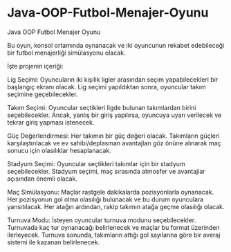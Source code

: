 # Java-OOP-Futbol-Menajer-Oyunu
Java OOP Futbol Menajer Oyunu

Bu oyun, konsol ortamında oynanacak ve iki oyuncunun rekabet edebileceği bir futbol menajerliği simülasyonu olacak.

İşte projenin içeriği:

Lig Seçimi: Oyuncuların iki kişilik ligler arasından seçim yapabilecekleri bir başlangıç ekranı olacak. Lig seçimi yapıldıktan sonra, oyuncular takım seçimine geçebilecekler.

Takım Seçimi: Oyuncular seçtikleri ligde bulunan takımlardan birini seçebilecekler. Ancak, yanlış bir giriş yapılırsa, oyuncuya uyarı verilecek ve tekrar giriş yapması istenecek.

Güç Değerlendirmesi: Her takımın bir güç değeri olacak. Takımların güçleri karşılaştırılacak ve ev sahibi/deplasman avantajları göz önüne alınarak maç sonucu için olasılıklar hesaplanacak.

Stadyum Seçimi: Oyuncular seçtikleri takımlar için bir stadyum seçebilecekler. Stadyum seçimi, maç sırasında atmosfer ve avantajlar açısından önemli olacak.

Maç Simülasyonu: Maçlar rastgele dakikalarda pozisyonlarla oynanacak. Her pozisyonun gol olma olasılığı bulunacak ve bu durum oyunculara yansıtılacak. Her atağın ardından, rakip takımın atağa geçme olasılığı olacak.

Turnuva Modu: İsteyen oyuncular turnuva modunu seçebilecekler. Turnuvada kaç tur oynanacağı belirlenecek ve maçlar bu format üzerinden ilerleyecek. Turnuva sonunda, takımların attığı gol sayılarına göre bir averaj sistemi ile kazanan belirlenecek.

